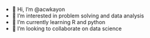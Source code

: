 - 👋 Hi, I’m @acwkayon
- 👀 I’m interested in problem solving and data analysis
- 🌱 I’m currently learning R and python
- 💞️ I’m looking to collaborate on data science


<!---
acwkayon/acwkayon is a ✨ special ✨ repository because its `README.md` (this file) appears on your GitHub profile.
You can click the Preview link to take a look at your changes.
--->
